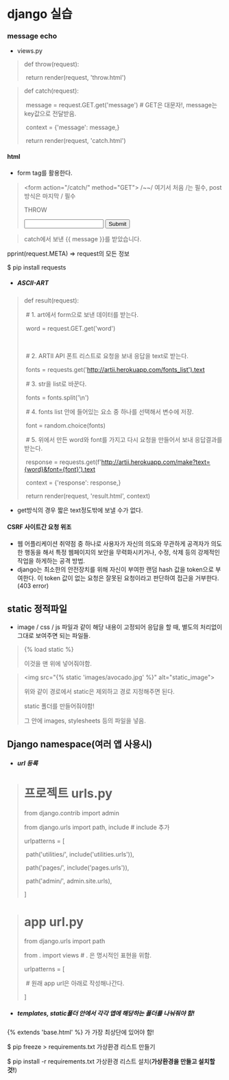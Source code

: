 # django 실습

### message echo

- views.py

>  def throw(request):
>
> ​    return render(request, 'throw.html')

> def catch(request):
>
> ​    message = request.GET.get('message')	# GET은 대문자!, message는 key값으로 전달받음.
>
> ​	context = {'message': message,}
>
> ​    return render(request, 'catch.html')

#### html

- form tag를 활용한다.

> \<form action="/catch/" method="GET">   /~~/ 여기서 처음 /는 필수, post방식은 마지막 / 필수
>
>   <label for="message">THROW</label>
>
>   <input type="text" id="message" name="message">
>
>   <input type="submit">
>
> </form>

> catch에서 보낸 {{ message }}를 받았습니다.



pprint(request.META) => request의 모든 정보



$ pip install requests



- ##### ASCII-ART

> def result(request):
>
> ​    \# 1. art에서 form으로 보낸 데이터를 받는다.
>
> ​    word = request.GET.get('word')
>
> ​    
>
> ​    \# 2. ARTII API 폰트 리스트로 요청을 보내 응답을 text로 받는다.
>
> ​    fonts = requests.get('http://artii.herokuapp.com/fonts_list').text
>
> 
>
> ​    \# 3. str을 list로 바꾼다.
>
> ​    fonts = fonts.split('\n')
>
> 
>
> ​    \# 4. fonts list 안에 들어있는 요소 중 하나를 선택해서 변수에 저장.
>
> ​    font = random.choice(fonts)
>
> 
>
> ​    \# 5. 위에서 만든 word와 font를 가지고 다시 요청을 만들어서 보내 응답결과를 받는다.
>
> ​    response = requests.get(f'http://artii.herokuapp.com/make?text={word}&font={font}').text
>
> 
>
> ​    context = {'response': response,}
>
> ​    return render(request, 'result.html', context)



- get방식의 경우 짧은 text정도밖에 보낼 수가 없다.



#### CSRF 사이트간 요청 위조

- 웹 어플리케이션 취약점 중 하나로 사용자가 자신의 의도와 무관하게 공격자가 의도한 행동을 해서 특정 웹페이지의 보안을 무력화시키거나, 수정, 삭제 등의 강제적인 작업을 하게하는 공격 방법.
- django는 최소한의 안전장치를 위해 자신이 부여한 랜덤 hash 값을 token으로 부여한다. 이 token 값이 없는 요청은 잘못된 요청이라고 판단하여 접근을 거부한다. (403 error)



## static 정적파일

- image / css / js 파일과 같이 해당 내용이 고정되어 응답을 할 때, 별도의 처리없이 그대로 보여주면 되는 파일들.

> {% load static %}
>
> 이것을 맨 위에 넣어줘야함.

> \<img src="{% static 'images/avocado.jpg' %}" alt="static_image">
>
> 위와 같이 경로에서 static은 제외하고 경로 지정해주면 된다.
>
> static 폴더를 만들어줘야함!
>
> 그 안에 images, stylesheets 등의 파일을 넣음.



## Django namespace(여러 앱 사용시)

- ##### url 등록

> # 프로젝트 urls.py
>
> from django.contrib import admin
>
> from django.urls import path, include	# include 추가
>
> 
>
> urlpatterns = [
>
> ​    path('utilities/', include('utilities.urls')),
>
> ​    path('pages/', include('pages.urls')),
>
> ​    path('admin/', admin.site.urls),
>
> ]

> # app url.py
>
> from django.urls import path
>
> from . import views	# . 은 명시적인 표현을 위함.
>
> urlpatterns = [
>
> ​    \# 원래 app url은 아래로 작성해나간다.
>
> ]

- ##### templates, static폴더 안에서 각각 앱에 해당하는 폴더를 나눠줘야 함!



{% extends 'base.html' %} 가 가장 최상단에 있어야 함!



$ pip freeze > requirements.txt	가상환경 리스트 만들기

$ pip install -r requirements.txt	가상환경 리스트 설치(**가상환경을 만들고 설치할 것!**)